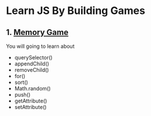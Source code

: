 # Learn JS By Building Games

## 1. [Memory Game](https://vishal-raj-1.github.io/Learn-JS-By-Building-Games/memory-game/index.html)
  You will going to learn about 
- querySelector()
- appendChild()
- removeChild()
- for()
- sort()
- Math.random()
- push()
- getAttribute()
- setAttribute()
